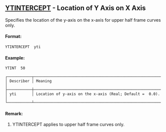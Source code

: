 ## [YTINTERCEPT](https://help.hexagonmi.com/bundle/MSC_Nastran_2022.4/page/Nastran_Combined_Book/qrg/casecontrol4c/TOC.YTINTERCEPT.xhtml) - Location of Y Axis on X Axis

Specifies the location of the y-axis on the x-axis for upper half frame curves only.

#### Format:

```nastran
YTINTERCEPT  yti
```

#### Example:

```nastran
YTINT  50
```

```text
┌───────────┬──────────────────────────────────────────────────────────┐
│ Describer │ Meaning                                                  │
├───────────┼──────────────────────────────────────────────────────────┤
│ yti       │ Location of y-axis on the x-axis (Real; Default =  0.0). │
└───────────┴──────────────────────────────────────────────────────────┘
```
#### Remark:

1. YTINTERCEPT applies to upper half frame curves only.

